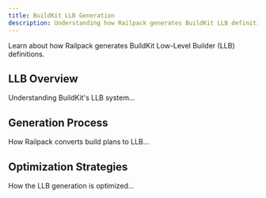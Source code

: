 ```yaml
---
title: BuildKit LLB Generation
description: Understanding how Railpack generates BuildKit LLB definitions
---
```


Learn about how Railpack generates BuildKit Low-Level Builder (LLB) definitions.

## LLB Overview

Understanding BuildKit's LLB system...

## Generation Process

How Railpack converts build plans to LLB...

## Optimization Strategies

How the LLB generation is optimized...

